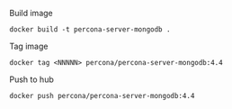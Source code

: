 
Build image

  `docker build -t percona-server-mongodb .`

Tag image

  `docker tag <NNNNN> percona/percona-server-mongodb:4.4`

Push to hub

  `docker push percona/percona-server-mongodb:4.4`
